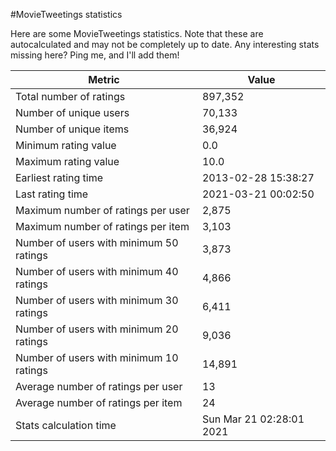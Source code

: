 #MovieTweetings statistics

Here are some MovieTweetings statistics. Note that these are autocalculated and may not be completely up to date. Any interesting stats missing here? Ping me, and I'll add them!

Metric | Value
--- | ---
Total number of ratings                 | 897,352
Number of unique users                  | 70,133
Number of unique items                  | 36,924
Minimum rating value                    | 0.0
Maximum rating value                    | 10.0
Earliest rating time                    | 2013-02-28 15:38:27
Last rating time                        | 2021-03-21 00:02:50
Maximum number of ratings per user      | 2,875
Maximum number of ratings per item      | 3,103
Number of users with minimum 50 ratings | 3,873
Number of users with minimum 40 ratings | 4,866
Number of users with minimum 30 ratings | 6,411
Number of users with minimum 20 ratings | 9,036
Number of users with minimum 10 ratings | 14,891
Average number of ratings per user      | 13
Average number of ratings per item      | 24
Stats calculation time                  | Sun Mar 21 02:28:01 2021


